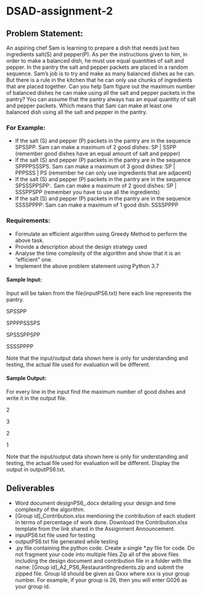 # DSAD-assignment-2

## Problem Statement:
An aspiring chef Sam is learning to prepare a dish that needs just two ingredients salt(S) and pepper(P). As per the instructions given to him, in order to make a balanced dish, he must use equal quantities of salt and pepper. In the pantry the salt and pepper packets are placed in a random sequence. Sam’s job is to try and make as many balanced dishes as he can. But there is a rule in the kitchen that he can only use chunks of ingredients that are placed together. Can you help Sam figure out the maximum number of balanced dishes he can make using all the salt and pepper packets in the pantry? You can assume that the pantry always has an equal quantity of salt and pepper packets. Which means that Sam can make at least one balanced dish using all the salt and pepper in the pantry.

### For Example:
- If the salt (S) and pepper (P) packets in the pantry are in the sequence SPSSPP. Sam can make a maximum of 2 good dishes: SP | SSPP (remember good dishes have an equal amount of salt and pepper)
- If the salt (S) and pepper (P) packets in the pantry are in the sequence SPPPPSSSPS. Sam can make a maximum of 3 good dishes: SP | PPPSSS | PS (remember he can only use ingredients that are adjacent)
- If the salt (S) and pepper (P) packets in the pantry are in the sequence SPSSSPPSPP:. Sam can make a maximum of 2 good dishes: SP | SSSPPSPP (remember you have to use all the ingredients)
- If the salt (S) and pepper (P) packets in the pantry are in the sequence SSSSPPPP: Sam can make a maximum of 1 good dish: SSSSPPPP

### Requirements:
- Formulate an efficient algorithm using Greedy Method to perform the above task.
- Provide a description about the design strategy used
- Analyse the time complexity of the algorithm and show that it is an “efficient” one.
- Implement the above problem statement using Python 3.7

#### Sample Input:
Input will be taken from the file(inputPS6.txt) here each line represents the pantry.

SPSSPP

SPPPPSSSPS

SPSSSPPSPP

SSSSPPPP

Note that the input/output data shown here is only for understanding and testing, the actual file used for evaluation will be different.

#### Sample Output:
For every line in the input find the maximum number of good dishes and write it in the output file.

2

3

2

1

Note that the input/output data shown here is only for understanding and testing, the actual file used for evaluation will be different.
Display the output in outputPS6.txt.

## Deliverables
- Word document designPS6_<group id>.docx detailing your design and time complexity of the algorithm.
- [Group id]_Contribution.xlsx mentioning the contribution of each student in terms of percentage of work done. Download the Contribution.xlsx template from the link shared in the Assignment Announcement.
- inputPS6.txt file used for testing
- outputPS6.txt file generated while testing
- .py file containing the python code. Create a single *.py file for code. Do not fragment your code into multiple files
Zip all of the above files including the design document and contribution file in a folder with the name:
[Group id]_A2_PS6_RestaurantIngredients.zip and submit the zipped file.
Group Id should be given as Gxxx where xxx is your group number. For example, if your group is 26, then you will enter G026 as your group id.
